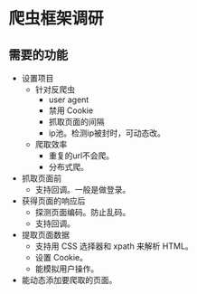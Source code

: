 # 爬虫框架调研
## 需要的功能
* 设置项目
  * 针对反爬虫
    * user agent
    * 禁用 Cookie
    * 抓取页面的间隔
    * ip池。检测ip被封时，可动态改。
  * 爬取效率
    * 重复的url不会爬。
    * 分布式爬。
* 抓取页面前
  * 支持回调。一般是做登录。
* 获得页面的响应后
  * 探测页面编码。防止乱码。
  * 支持回调。
* 提取页面数据
  * 支持用 CSS 选择器和 xpath 来解析 HTML。
  * 设置 Cookie。
  * 能模拟用户操作。
* 能动态添加要爬取的页面。


